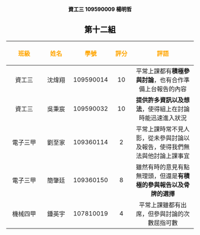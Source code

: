 <center><h4 style="color:black">資工三 109590009 楊明哲</h4></center>
<center><h2 style="color:black">第十二組</h2></center>

|<p style="color:orange">班級</p>|<p style="color:orange">姓名</p>|<p style="color:orange">學號</p>|<div style="width: 30pt"><p style="color:orange">評分</p></div>|<p style="color:orange">評語</p>|
| :---: | :---: | :---: | :---: | :---: |
|<div style="width: 60pt">資工三</div>| <div style="width: 45pt">沈煒翔</div> |109590014|10|平常上課都有**積極參與討論**，也有合作準備上台報告的內容|
|<div style="width: 60pt">資工三</div>| <div style="width: 45pt">吳秉宸</div> |109590032|10|**提供許多資訊以及想法**，使得組上在討論時能迅速進入狀況|
|<div style="width: 60pt">電子三甲</div>| <div style="width: 45pt">劉至家</div> |109360114|2|平常上課時常不見人影，從未參與討論以及報告，使得我們無法與他討論上課事宜|
|<div style="width: 60pt">電子三甲</div>| <div style="width: 45pt">簡肇廷</div> |109360150|8|雖然有時的意見有點無理頭，但還是**有積極的參與報告以及骨牌的選擇**|
|<div style="width: 60pt">機械四甲</div>| <div style="width: 45pt">鍾英宇</div> |107810019|4|平常上課雖都有出席，但參與討論的次數屈指可數|

